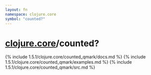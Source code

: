 ```yaml
---
layout: fn
namespace: clojure.core
symbol: "counted?"
---
```


# [clojure.core](../)/counted?

{% include 1.5.1/clojure.core/counted_qmark/docs.md %}
{% include 1.5.1/clojure.core/counted_qmark/examples.md %}
{% include 1.5.1/clojure.core/counted_qmark/src.md %}

